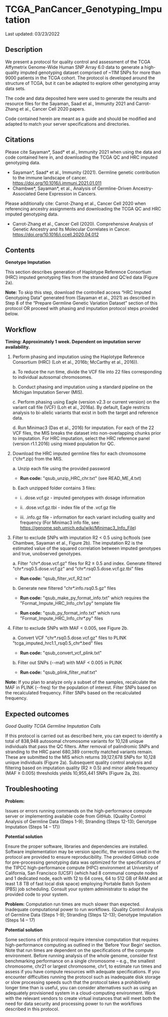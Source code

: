 # TCGA_PanCancer_Genotyping_Imputation

Last updated: 03/23/2022

## Description
We present a protocol for quality control and assessment of the TCGA Affymetrix Genome-Wide Human SNP Array 6.0 data to generate a high-quality imputed genotyping dataset comprised of ~11M SNPs for more than 9000 patients in the TCGA cohort. The protocol is developed around the structure of TCGA, but it can be adapted to explore other genotyping array data sets.

The code and data deposited here were used to generate the results and resource files for the Sayaman, Saad et al., Immunity 2021 and Carrot-Zhang et al., Cancer Cell 2020 papers.

Code contained herein are meant as a guide and should be modified and adapted to match your server specifications and directories.


## Citations
Please cite Sayaman*, Saad* et al., Immunity 2021 when using the data and code contained here in, and downloading the TCGA QC and HRC imputed genotyping data. 
* Sayaman*, Saad* et al., Immunity (2021). Germline genetic contribution to the immune landscape of cancer. https://doi.org/10.1016/j.immuni.2021.01.011
* Chambwe*, Sayaman*, et al., Analysis of Germline-Driven Ancestry-Associated Gene Expression in Cancers.

Please additionally cite: Carrot-Zhang et al., Cancer Cell 2020 when referencing ancestry assignments and downloading the TCGA QC and HRC imputed genotyping data.
* Carrot-Zhang et al., Cancer Cell (2020). Comprehensive Analysis of Genetic Ancestry and Its Molecular Correlates in Cancer. https://doi.org/10.1016/j.ccell.2020.04.012


## Contents
**Genotype Imputation**

This section describes generation of Haplotype Reference Consortium (HRC) imputed genotyping files from the stranded and QC’ed data (Figure 2a).

**Note:**  To skip this step, download the controlled access “HRC Imputed Genotyping Data” generated from  (Sayaman et al., 2021) as described in Step 8 of the “Prepare Germline Genetic Variation Dataset” section of this protocol OR proceed with phasing and imputation protocol steps provided below. 


## Workflow
**Timing: Approximately 1 week. Dependent on imputation server availability.**

1. 	Perform phasing and imputation using the Haplotype Reference Consortium (HRC) (Loh et al., 2016b; McCarthy et al., 2016)). 
  
  	a. 	To reduce the run time, divide the VCF file into 22 files corresponding to individual autosomal chromosomes. 
  	
  	b. 	Conduct phasing and imputation using a standard pipeline on the Michigan Imputation Server (MIS). 
  	
	c. 	Perform phasing using Eagle (version v2.3 or current version) on the variant call file (VCF) (Loh et al., 2016a). By default, Eagle restricts analysis to bi-allelic variants that exist in both the target and reference data. 

	d.	Run Minimac3 (Das et al., 2016) for imputation. For each of the 22 VCF files, the MIS breaks the dataset into non-overlapping chunks prior to imputation. For HRC imputation, select the HRC reference panel (version r1.1.2016) using mixed population for QC.
	
2.	Download the HRC imputed germline files for each chromosome (“chr*.zip) from the MIS.

	a.	Unzip each file using the provided password 
	
	* **Run code:** "qsub_unzip_HRC_chr.txt" (see READ_ME_4.txt)

	b.	Each unzipped folder contains 3 files: 
	
	* i.	.dose.vcf.gz - imputed genotypes with dosage information
	
	* ii.	.dose.vcf.gz.tbi - index file of the .vcf.gz file
	
	* iii.	 .info.gz file - information for each variant including quality and frequency (For Minimac3 info file, see: https://genome.sph.umich.edu/wiki/Minimac3_Info_File)

3.	Filter to exclude SNPs with imputation R2 < 0.5 using bcftools (see Chambwe, Sayaman et al., Figure 2b). The imputation R2 is the estimated value of the squared correlation between imputed genotypes and true, unobserved genotypes.

	a.	Filter "chr*.dose.vcf.gz" files for R2 ≥ 0.5 and index. Generate filtered "chr*.rsq0.5.dose.vcf.gz" and "chr*.rsq0.5.dose.vcf.gz.tbi" files
	
	* **Run code:** "qsub_filter_vcf_R2.txt"
	
	b.	Generate new filtered "chr*.info.rsq0.5.gz" files
	
	* **Run code:** "qsub_make_py_format_info.txt" which requires the "Format_Impute_HRC_Info_chr1.py" template file 
	
	* **Run code:** "qsub_py_format_info.txt" which runs "Format_Impute_HRC_Info_chr*.py" files

4.	Filter to exclude SNPs with MAF < 0.005, see Figure 2b.

	a.	Convert VCF "chr*.rsq0.5.dose.vcf.gz" files to PLINK "tcga_imputed_hrc1.1_rsq0.5_chr*.bed" files
	
	* **Run code:** "qsub_convert_vcf_plink.txt"

	b.	Filter out SNPs (--maf) with MAF < 0.005 in PLINK

	* **Run code:** "qsub_plink_filter_maf.txt"

**Note:** If you plan to analyze only a subset of the samples, recalculate the MAF in PLINK (--freq) for the population of interest. Filter SNPs based on the recalculated frequency. Filter SNPs based on the recalculated frequency.


## Expected outcomes


*Good Quality TCGA Germline Imputation Calls*

If this protocol is carried out as described here, you can expect to identify a total of 838,948 autosomal chromosome variants for 10,128 unique individuals that pass the QC filters. After removal of palindromic SNPs and stranding to the HRC panel 680,389 correctly matched variants remain. These are submitted to the MIS which returns 39,127,678 SNPs for 10,128 unique individuals (Figure 2a). Subsequent quality control analysis and filtering based on imputation quality (R2 ≥ 0.5) and  minor allele frequency (MAF ≥ 0.005) thresholds yields 10,955,441 SNPs (Figure 2a, 2b).


## Troubleshooting

**Problem:** 

Issues or errors running commands on the high-performance compute server or implementing available code from GitHub. (Quality Control Analysis of Germline Data (Steps 1-9); Stranding (Steps 12-13); Genotype Imputation (Steps 14 – 17))

**Potential solution** 

Ensure the proper software, libraries and dependencies are installed. Software implementation may be version specific, the versions used in the protocol are provided to ensure reproducibility. The provided GitHub code for pre-processing genotyping data was optimized for the specifications of the TIPCC high-performance compute (HPC) environment at University of California, San Francisco (UCSF) (which had 8 communal compute nodes and 1 dedicated node, each with 12 to 64 cores, 64 to 512 GB of RAM and at least 1.8 TB of fast local disk space) employing Portable Batch System (PBS) job scheduling. Consult your system administrator to adapt the provided code to your system.


**Problem:** 
Computation run times are much slower than expected. Inadequate computational power to run workflows. (Quality Control Analysis of Germline Data (Steps 1-9); Stranding (Steps 12-13); Genotype Imputation (Steps 14 – 17)

**Potential solution** 

Some sections of this protocol require intensive computation that requires high-performance computing as outlined in the ‘Before Your Begin’ section. Note that run times are dependent on the specifications of the compute environment. Before running analysis of the whole genome, consider first benchmarking performance on a single chromosome – e.g., the smallest chromosome, chr21 or largest chromosome, chr1, to estimate run times and assess if you have compute resources with adequate specifications. If you encounter difficulties running the protocol such as inadequate disk storage or slow processing speeds such that the protocol takes a prohibitively longer time than is useful, you can consider alternatives such as using an adequately provisioned system in a cloud-computing environment. Work with the relevant vendors to create virtual instances that will meet both the need for data security and processing power to run the workflows described in this protocol.
